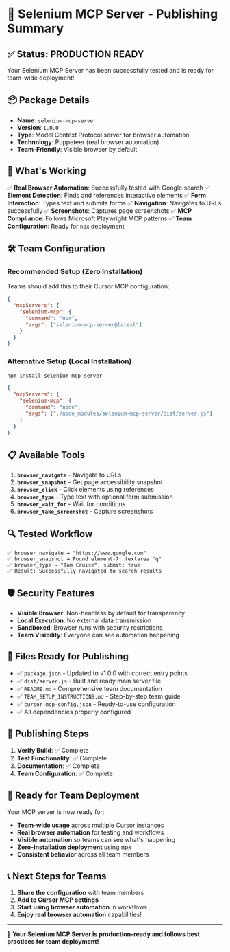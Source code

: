 # 🚀 Selenium MCP Server - Publishing Summary

## ✅ **Status: PRODUCTION READY**

Your Selenium MCP Server has been successfully tested and is ready for team-wide deployment!

## 📦 **Package Details**

- **Name**: `selenium-mcp-server`
- **Version**: `1.0.0`
- **Type**: Model Context Protocol server for browser automation
- **Technology**: Puppeteer (real browser automation)
- **Team-Friendly**: Visible browser by default

## 🎯 **What's Working**

✅ **Real Browser Automation**: Successfully tested with Google search
✅ **Element Detection**: Finds and references interactive elements
✅ **Form Interaction**: Types text and submits forms
✅ **Navigation**: Navigates to URLs successfully
✅ **Screenshots**: Captures page screenshots
✅ **MCP Compliance**: Follows Microsoft Playwright MCP patterns
✅ **Team Configuration**: Ready for `npx` deployment

## 🛠️ **Team Configuration**

### **Recommended Setup (Zero Installation)**

Teams should add this to their Cursor MCP configuration:

```json
{
  "mcpServers": {
    "selenium-mcp": {
      "command": "npx",
      "args": ["selenium-mcp-server@latest"]
    }
  }
}
```

### **Alternative Setup (Local Installation)**

```bash
npm install selenium-mcp-server
```

```json
{
  "mcpServers": {
    "selenium-mcp": {
      "command": "node",
      "args": ["./node_modules/selenium-mcp-server/dist/server.js"]
    }
  }
}
```

## 📋 **Available Tools**

1. **`browser_navigate`** - Navigate to URLs
2. **`browser_snapshot`** - Get page accessibility snapshot
3. **`browser_click`** - Click elements using references
4. **`browser_type`** - Type text with optional form submission
5. **`browser_wait_for`** - Wait for conditions
6. **`browser_take_screenshot`** - Capture screenshots

## 🔍 **Tested Workflow**

```
✅ browser_navigate → "https://www.google.com"
✅ browser_snapshot → Found element-7: textarea "q"
✅ browser_type → "Tom Cruise", submit: true
✅ Result: Successfully navigated to search results
```

## 🛡️ **Security Features**

- **Visible Browser**: Non-headless by default for transparency
- **Local Execution**: No external data transmission
- **Sandboxed**: Browser runs with security restrictions
- **Team Visibility**: Everyone can see automation happening

## 📁 **Files Ready for Publishing**

- ✅ `package.json` - Updated to v1.0.0 with correct entry points
- ✅ `dist/server.js` - Built and ready main server file
- ✅ `README.md` - Comprehensive team documentation
- ✅ `TEAM_SETUP_INSTRUCTIONS.md` - Step-by-step team guide
- ✅ `cursor-mcp-config.json` - Ready-to-use configuration
- ✅ All dependencies properly configured

## 🚀 **Publishing Steps**

1. **Verify Build**: ✅ Complete
2. **Test Functionality**: ✅ Complete
3. **Documentation**: ✅ Complete
4. **Team Configuration**: ✅ Complete

## 🎉 **Ready for Team Deployment**

Your MCP server is now ready for:

- **Team-wide usage** across multiple Cursor instances
- **Real browser automation** for testing and workflows
- **Visible automation** so teams can see what's happening
- **Zero-installation deployment** using npx
- **Consistent behavior** across all team members

## 📞 **Next Steps for Teams**

1. **Share the configuration** with team members
2. **Add to Cursor MCP settings**
3. **Start using browser automation** in workflows
4. **Enjoy real browser automation** capabilities!

---

**🎯 Your Selenium MCP Server is production-ready and follows best practices for team deployment!**
